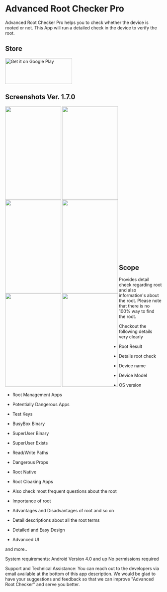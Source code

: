 # Advanced Root Checker Pro
Advanced Root Checker Pro helps you to check whether the device is rooted or not. This App will run a detailed check in the device to verify the root. 

## Store
<a href='https://play.google.com/store/apps/details?id=com.anu.developers3k.rootcheckerpro&pcampaignid=MKT-Other-global-all-co-prtnr-py-PartBadge-Mar2515-1'><img alt='Get it on Google Play' src='https://play.google.com/intl/en_gb/badges/images/generic/en_badge_web_generic.png' height="83" width="215" /></a>

## Screenshots Ver. 1.7.0

<img src="https://user-images.githubusercontent.com/18279724/60652145-3e8fae80-9e65-11e9-97df-93ee3a56032d.png" align="left" height="300" width="180" >

<img src="https://user-images.githubusercontent.com/18279724/60652146-3f284500-9e65-11e9-8e07-fcb61825f876.png" align="left" height="300" width="180" >

<img src="https://user-images.githubusercontent.com/18279724/60652147-3f284500-9e65-11e9-816d-5e67e7947a0c.png" align="left" height="300" width="180" >

<img src="https://user-images.githubusercontent.com/18279724/60652148-3f284500-9e65-11e9-98ab-db2945e2f03e.png" align="left" height="300" width="180" >
<br/>
<br/>
<br/>
<br/>
<br/>
<br/>
<br/>
<br/>
<br/>
<br/>
<br/>
<br/>
<br/>
<br/>

<img src="https://user-images.githubusercontent.com/18279724/60652149-3fc0db80-9e65-11e9-8233-054cdffe1796.png" align="left" height="300" width="180" >
<img src="https://user-images.githubusercontent.com/18279724/60652151-3fc0db80-9e65-11e9-98a7-87505b18f1ab.png" align="left" height="300" width="180" >
<br/>
<br/>
<br/>
<br/>
<br/>
<br/>
<br/>
<br/>
<br/>
<br/>
<br/>
<br/>
<br/>
<br/>

## Scope

Provides detail check regarding root and also information's about the root.
Please note that there is no 100% way to find the root.

Checkout the following details very clearly

* Root Result 
* Details root check
* Device name
* Device Model
* OS version
* Root Management Apps
* Potentially Dangerous Apps
* Test Keys
* BusyBox Binary
* SuperUser Binary
* SuperUser Exists
* Read/Write Paths
* Dangerous Props
* Root Native
* Root Cloaking Apps

* Also check most frequent questions about the root
* Importance of root
* Advantages and Disadvantages of root and so on
* Detail descriptions about all the root terms
* Detailed and Easy Design
* Advanced UI 

and more..

System requirements:
Android Version 4.0 and up
No permissions required

Support and Technical Assistance:
You can reach out to the developers via email available at the bottom of this app description. We would be glad to have your suggestions and feedback so that we can improve "Advanced Root Checker" and serve you better.
